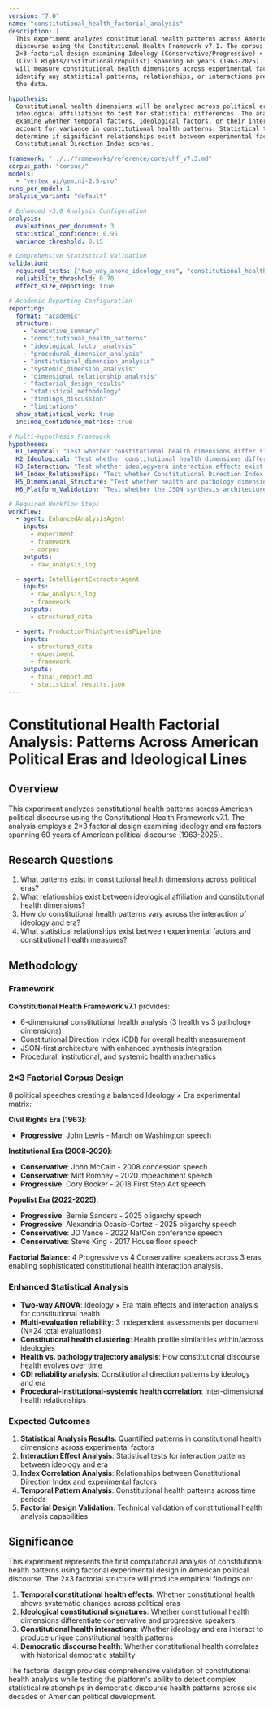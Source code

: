 ```yaml
---
version: "7.0"
name: "constitutional_health_factorial_analysis"
description: |
  This experiment analyzes constitutional health patterns across American political 
  discourse using the Constitutional Health Framework v7.1. The corpus employs a 
  2×3 factorial design examining Ideology (Conservative/Progressive) × Era 
  (Civil Rights/Institutional/Populist) spanning 60 years (1963-2025). The analysis 
  will measure constitutional health dimensions across experimental factors to 
  identify any statistical patterns, relationships, or interactions present in 
  the data.

hypothesis: |
  Constitutional health dimensions will be analyzed across political eras and 
  ideological affiliations to test for statistical differences. The analysis will 
  examine whether temporal factors, ideological factors, or their interaction 
  account for variance in constitutional health patterns. Statistical tests will 
  determine if significant relationships exist between experimental factors and 
  Constitutional Direction Index scores.

framework: "../../frameworks/reference/core/chf_v7.3.md"
corpus_path: "corpus/"
models:
  - "vertex_ai/gemini-2.5-pro"
runs_per_model: 1
analysis_variant: "default"

# Enhanced v3.0 Analysis Configuration
analysis:
  evaluations_per_document: 3
  statistical_confidence: 0.95
  variance_threshold: 0.15

# Comprehensive Statistical Validation  
validation:
  required_tests: ["two_way_anova_ideology_era", "constitutional_health_correlation_matrix", "cdi_reliability", "dimensional_relationship_analysis", "factor_clustering_analysis", "temporal_pattern_analysis"]
  reliability_threshold: 0.70
  effect_size_reporting: true

# Academic Reporting Configuration
reporting:
  format: "academic"
  structure:
    - "executive_summary"
    - "constitutional_health_patterns"
    - "ideological_factor_analysis"
    - "procedural_dimension_analysis"
    - "institutional_dimension_analysis"
    - "systemic_dimension_analysis"
    - "dimensional_relationship_analysis"
    - "factorial_design_results"
    - "statistical_methodology"
    - "findings_discussion"
    - "limitations"
  show_statistical_work: true
  include_confidence_metrics: true

# Multi-Hypothesis Framework
hypotheses:
  H1_Temporal: "Test whether constitutional health dimensions differ significantly across political eras"
  H2_Ideological: "Test whether constitutional health dimensions differ significantly between ideological groups"
  H3_Interaction: "Test whether ideology×era interaction effects exist for constitutional health patterns"
  H4_Index_Relationships: "Test whether Constitutional Direction Index scores correlate with experimental factors"
  H5_Dimensional_Structure: "Test whether health and pathology dimensions show inverse relationships"
  H6_Platform_Validation: "Test whether the JSON synthesis architecture successfully processes factorial design with 6-dimensional analysis"

# Required Workflow Steps
workflow:
  - agent: EnhancedAnalysisAgent
    inputs:
      - experiment
      - framework
      - corpus
    outputs:
      - raw_analysis_log

  - agent: IntelligentExtractorAgent
    inputs:
      - raw_analysis_log
      - framework
    outputs:
      - structured_data

  - agent: ProductionThinSynthesisPipeline
    inputs:
      - structured_data
      - experiment
      - framework
    outputs:
      - final_report.md
      - statistical_results.json
---
```


# Constitutional Health Factorial Analysis: Patterns Across American Political Eras and Ideological Lines

## Overview

This experiment analyzes constitutional health patterns across American political discourse using the Constitutional Health Framework v7.1. The analysis employs a 2×3 factorial design examining ideology and era factors spanning 60 years of American political discourse (1963-2025).

## Research Questions

1. What patterns exist in constitutional health dimensions across political eras?
2. What relationships exist between ideological affiliation and constitutional health dimensions?
3. How do constitutional health patterns vary across the interaction of ideology and era?
4. What statistical relationships exist between experimental factors and constitutional health measures?

## Methodology

### Framework
**Constitutional Health Framework v7.1** provides:
- 6-dimensional constitutional health analysis (3 health vs 3 pathology dimensions)
- Constitutional Direction Index (CDI) for overall health measurement
- JSON-first architecture with enhanced synthesis integration
- Procedural, institutional, and systemic health mathematics

### 2×3 Factorial Corpus Design
8 political speeches creating a balanced Ideology × Era experimental matrix:

**Civil Rights Era (1963)**:
- **Progressive**: John Lewis - March on Washington speech

**Institutional Era (2008-2020)**:
- **Conservative**: John McCain - 2008 concession speech
- **Conservative**: Mitt Romney - 2020 impeachment speech  
- **Progressive**: Cory Booker - 2018 First Step Act speech

**Populist Era (2022-2025)**:
- **Progressive**: Bernie Sanders - 2025 oligarchy speech
- **Progressive**: Alexandria Ocasio-Cortez - 2025 oligarchy speech
- **Conservative**: JD Vance - 2022 NatCon conference speech
- **Conservative**: Steve King - 2017 House floor speech

**Factorial Balance**: 4 Progressive vs 4 Conservative speakers across 3 eras, enabling sophisticated constitutional health interaction analysis.

### Enhanced Statistical Analysis
- **Two-way ANOVA**: Ideology × Era main effects and interaction analysis for constitutional health
- **Multi-evaluation reliability**: 3 independent assessments per document (N=24 total evaluations)
- **Constitutional health clustering**: Health profile similarities within/across ideologies
- **Health vs. pathology trajectory analysis**: How constitutional discourse health evolves over time
- **CDI reliability analysis**: Constitutional direction patterns by ideology and era
- **Procedural-institutional-systemic health correlation**: Inter-dimensional health relationships

### Expected Outcomes
1. **Statistical Analysis Results**: Quantified patterns in constitutional health dimensions across experimental factors
2. **Interaction Effect Analysis**: Statistical tests for interaction patterns between ideology and era
3. **Index Correlation Analysis**: Relationships between Constitutional Direction Index and experimental factors
4. **Temporal Pattern Analysis**: Constitutional health patterns across time periods
5. **Factorial Design Validation**: Technical validation of constitutional health analysis capabilities

## Significance

This experiment represents the first computational analysis of constitutional health patterns using factorial experimental design in American political discourse. The 2×3 factorial structure will produce empirical findings on:

1. **Temporal constitutional health effects**: Whether constitutional health shows systematic changes across political eras
2. **Ideological constitutional signatures**: Whether constitutional health dimensions differentiate conservative and progressive speakers  
3. **Constitutional health interactions**: Whether ideology and era interact to produce unique constitutional health patterns
4. **Democratic discourse health**: Whether constitutional health correlates with historical democratic stability

The factorial design provides comprehensive validation of constitutional health analysis while testing the platform's ability to detect complex statistical relationships in democratic discourse health patterns across six decades of American political development.